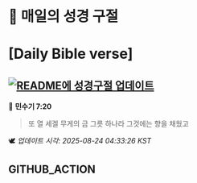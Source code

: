 # 🙏 매일의 성경 구절
# [Daily Bible verse]
## [![README에 성경구절 업데이트](https://github.com/DONGSUKA/first_test/actions/workflows/update-readme-bible.yml/badge.svg)](https://github.com/DONGSUKA/first_test/actions/workflows/update-readme-bible.yml)
<!-- START_BIBLE_VERSE -->
📖 **민수기 7:20**
> 또 열 세겔 무게의 금 그릇 하나라 그것에는 향을 채웠고

🕊️ _업데이트 시각: 2025-08-24 04:33:26 KST_
  <!-- END_BIBLE_VERSE -->
## GITHUB_ACTION
